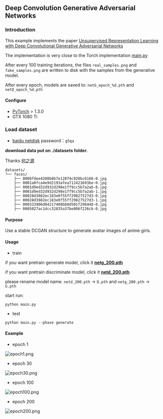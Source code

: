 ## Deep Convolution Generative Adversarial Networks

### Introduction

This example implements the paper [Unsupervised Representation Learning with Deep Convolutional Generative Adversarial Networks](http://arxiv.org/abs/1511.06434)

The implementation is very close to the Torch implementation [main.py](https://github.com/Lornatang/PyTorch-DCGAN/main.py)

After every 100 training iterations, the files `real_samples.png` and `fake_samples.png` are written to disk
with the samples from the generative model.

After every epoch, models are saved to: `netG_epoch_%d.pth` and `netD_epoch_%d.pth`

#### Configure

- [PyTorch](https://pytorch.org) > 1.3.0
- GTX 1080 Ti

### Load dataset

- [baidu netdisk](https://pan.baidu.com/s/1eSifHcA) password：`g5qa`

**download data put on ./datasets folder.**

Thanks [何之源](https://www.zhihu.com/people/he-zhi-yuan-16)

```text
datasets/
└── faces/
    ├── 0000fdee4208b8b7e12074c920bc6166-0.jpg
    ├── 0001a0fca4e9d2193afea712421693be-0.jpg
    ├── 0001d9ed32d932d298e1ff9cc5b7a2ab-0.jpg
    ├── 0001d9ed32d932d298e1ff9cc5b7a2ab-1.jpg
    ├── 00028d3882ec183e0f55ff29827527d3-0.jpg
    ├── 00028d3882ec183e0f55ff29827527d3-1.jpg
    ├── 000333906d04217408bb0d501f298448-0.jpg
    ├── 0005027ac1dcc32835a37be806f226cb-0.jpg
```

#### Purpose

Use a stable DCGAN structure to generate avatar images of anime girls.

#### Usage

- train

if you want pretrain generate model, 
click it **[netg_200.pth](http://pytorch-1252820389.cosbj.myqcloud.com/netg_200.pth)**

if you want pretrain discriminate model, 
click it **[netd_200.pth](http://pytorch-1252820389.cosbj.myqcloud.com/netd_200.pth)**

please rename model name. `netd_200.pth` -> `D.pth` and `netg_200.pth` -> `G.pth`

start run:
```text
python main.py
```

- test

```text
python main.py --phase generate
```

#### Example

- epoch 1

![epoch1.png](https://github.com/Lornatang/PyTorch-DCGAN/blob/master/assets/epoch1.png)

- epoch 30

![epoch30.png](https://github.com/Lornatang/PyTorch-DCGAN/blob/master/assets/epoch30.png)

- epoch 100

![epoch100.png](https://github.com/Lornatang/PyTorch-DCGAN/blob/master/assets/epoch100.png)

- epoch 200

![epoch200.png](https://github.com/Lornatang/PyTorch-DCGAN/blob/master/assets/epoch200.png)
